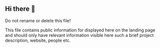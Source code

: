 ## Hi there 👋

Do not rename or delete this file! 

This file contains public information for displayed here on the landing page and should only have relevant information visible here such a brief project description, website, people etc.
